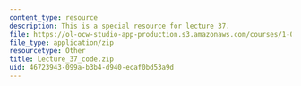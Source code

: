 ```yaml
---
content_type: resource
description: This is a special resource for lecture 37.
file: https://ol-ocw-studio-app-production.s3.amazonaws.com/courses/1-00-introduction-to-computers-and-engineering-problem-solving-spring-2012/46723943099ab3b4d940ecaf0bd53a9d_Lecture_37_code.zip
file_type: application/zip
resourcetype: Other
title: Lecture_37_code.zip
uid: 46723943-099a-b3b4-d940-ecaf0bd53a9d
---
```


